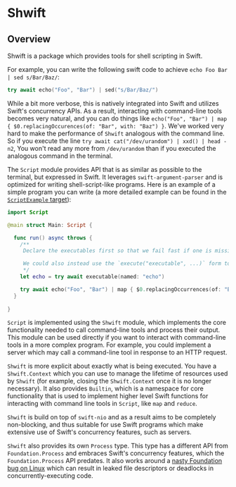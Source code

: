 # Shwift

## Overview

Shwift is a package which provides tools for shell scripting in Swift. 

For example, you can write the following swift code to achieve `echo Foo Bar | sed s/Bar/Baz/`:
```swift
try await echo("Foo", "Bar") | sed("s/Bar/Baz/")
```

While a bit more verbose, this is natively integrated into Swift and utilizes Swift's concurrency APIs. As a result, interacting with command-line tools becomes very natural, and you can do things like `echo("Foo", "Bar") | map { $0.replacingOccurences(of: "Bar", with: "Baz") }`. We've worked very hard to make the performance of `Shwift` analogous with the command line. So if you execute the line `try await cat("/dev/urandom") | xxd() | head -n2`, You won't read any more from `/dev/urandom` than if you executed the analogous command in the terminal.

The `Script` module provides API that is as similar as possible to the terminal, but expressed in Swift. It leverages `swift-argument-parser` and is optimized for writing shell-script-like programs. Here is an example of a simple program you can write (a more detailed example can be found in the [`ScriptExample` target](https://github.com/GeorgeLyon/Shwift/blob/552b32eacbf02a20ae51cae316e47ec4223a2005/Sources/ScriptExample/Main.swift#L29)):

```swift 
import Script

@main struct Main: Script {

  func run() async throws {
    /**
     Declare the executables first so that we fail fast if one is missing.

     We could also instead use the `execute("executable", ...)` form to resolve executables at invocation time.
     */
    let echo = try await executable(named: "echo")

    try await echo("Foo", "Bar") | map { $0.replacingOccurrences(of: "Bar", with: "Baz") }
  }
  
}
```

`Script` is implemented using the `Shwift` module, which implements the core functionality needed to call command-line tools and process their output. This module can be used directly if you want to interact with command-line tools in a more complex program. For example, you could implement a server which may call a command-line tool in response to an HTTP request.

`Shwift` is more explicit about exactly what is being executed. You have a `Shwift.Context` which you can use to manage the lifetime of resources used by `Shwift` (for example, closing the `Shwift.Context` once it is no longer necessary). It also provides `Builtin`, which is a namespace for core functionality that is used to implement higher level Swift functions for interacting with command line tools in `Script`, like `map` and `reduce`.

`Shwift` is build on top of `swift-nio` and as a result aims to be completely non-blocking, and thus suitable for use Swift programs which make extensive use of Swift's concurrency features, such as servers.

`Shwift` also provides its own `Process` type. This type has a different API from `Foundation.Process` and embraces Swift's concurrency features, which the `Foundation.Process` API predates. It also works around a [nasty Foundation bug on Linux](https://github.com/apple/swift-corelibs-foundation/issues/3946) which can result in leaked file descriptors or deadlocks in concurrently-executing code. 
